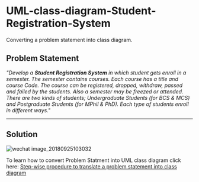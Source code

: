 # UML-class-diagram-Student-Registration-System
Converting a problem statement into class diagram.
## Problem Statement
*"Develop a **Student Registration System** in which student gets enroll in a semester. The semester contains courses. Each course has a title and course Code. The course can be registered, dropped, withdraw, passed and failed by the students. Also a semester may be freezed or attended. There are two kinds of students; Undergraduate Students (for BCS & MCS) and Postgraduate Students (for MPhil & PhD). Each type of students enroll in different ways."*

---
## Solution


![wechat image_20180925103032](https://user-images.githubusercontent.com/41892175/46054770-4f472180-c17b-11e8-99d5-d140b201046b.jpg)

To learn how to convert Problem Statment into UML class diagram click here: [Step-wise procedure to translate a problem statement into class diagram](https://github.com/saif86/Object-Oriented-Modeling---Graphic-Editor)

